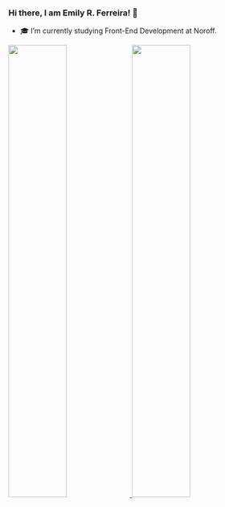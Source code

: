 ### Hi there, I am Emily R. Ferreira! 👋

- 🎓 I’m currently studying Front-End Development at Noroff.

<div>
    <a href="https://github.com/Emilyrf">
            <img height="48%" src="https://github-readme-stats.vercel.app/api/top-langs/?username=Emilyrf&layout=compact&theme=onedark"/>
        <img height="48%" src="https://github-readme-stats.vercel.app/api?username=Emilyrf&show_icons=true&theme=onedark"/>
    </a>
</div>
